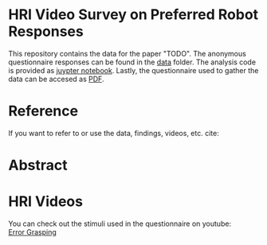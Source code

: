 # HRI Video Survey on Preferred Robot Responses
This repository contains the data for the paper "TODO".
The anonymous questionnaire responses can be found in the [data]() folder. The analysis code is provided as [juypter notebook]().
Lastly, the questionnaire used to gather the data can be accesed as [PDF]().

# Reference
If you want to refer to or use the data, findings, videos, etc. cite: 

# Abstract

# HRI Videos
You can check out the stimuli used in the questionnaire on youtube:  
[Error Grasping](https://www.youtube.com/watch?v=-JlQOB2k2eo)


